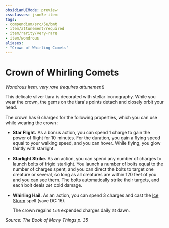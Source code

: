 ```yaml
---
obsidianUIMode: preview
cssclasses: json5e-item
tags:
- compendium/src/5e/bmt
- item/attunement/required
- item/rarity/very-rare
- item/wondrous
aliases: 
- "Crown of Whirling Comets"
---
```

# Crown of Whirling Comets
*Wondrous Item, very rare (requires attunement)*  


This delicate silver tiara is decorated with stellar iconography. While you wear the crown, the gems on the tiara's points detach and closely orbit your head.

The crown has 6 charges for the following properties, which you can use while wearing the crown:

- **Star Flight.** As a bonus action, you can spend 1 charge to gain the power of flight for 10 minutes. For the duration, you gain a flying speed equal to your walking speed, and you can hover. While flying, you glow faintly with starlight.  
- **Starlight Strike.** As an action, you can spend any number of charges to launch bolts of frigid starlight. You launch a number of bolts equal to the number of charges spent, and you can direct the bolts to target one creature or several, so long as all creatures are within 120 feet of you and you can see them. The bolts automatically strike their targets, and each bolt deals `2d4` cold damage.  
- **Whirling Hail.** As an action, you can spend 3 charges and cast the [Ice Storm](z_compendium/spells/ice-storm.md) spell (save DC 16).  

    The crown regains `1d6` expended charges daily at dawn.  

*Source: The Book of Many Things p. 35*
